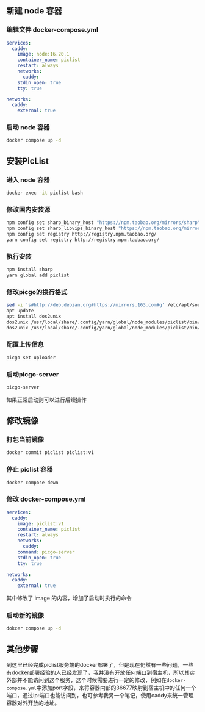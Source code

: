 ## 新建 node 容器

### 编辑文件 docker-compose.yml

``` yml
services:
  caddy:
    image: node:16.20.1
    container_name: piclist
    restart: always
    networks:
      caddy:
    stdin_open: true
    tty: true

networks:
  caddy:
    external: true
```

### 启动 node 容器

``` bash
docker compose up -d
```
## 安装PicList

### 进入 node 容器

```bash
docker exec -it piclist bash
```

### 修改国内安装源

```bash
npm config set sharp_binary_host "https://npm.taobao.org/mirrors/sharp"
npm config set sharp_libvips_binary_host "https://npm.taobao.org/mirrors/sharp-libvips"
npm config set registry http://registry.npm.taobao.org/
yarn config set registry http://registry.npm.taobao.org/
```

### 执行安装
```bash
npm install sharp
yarn global add piclist
```

### 修改picgo的换行格式

```bash
sed -i 's#http://deb.debian.org#https://mirrors.163.com#g' /etc/apt/sources.list # 换源
apt update
apt install dos2unix
dos2unix /usr/local/share/.config/yarn/global/node_modules/piclist/bin/picgo
dos2unix /usr/local/share/.config/yarn/global/node_modules/piclist/bin/picgo-server
```

### 配置上传信息

```bash
picgo set uploader
```

### 启动picgo-server

```bash
picgo-server
```

如果正常启动则可以进行后续操作
## 修改镜像

### 打包当前镜像

``` bash
docker commit piclist piclist:v1
```

### 停止 piclist 容器

``` bash
docker compose down
```

### 修改 docker-compose.yml

``` yaml
services:
  caddy:
    image: piclist:v1
    container_name: piclist
    restart: always
    networks:
      caddy:
    command: picgo-server
    stdin_open: true
    tty: true

networks:
  caddy:
    external: true
```

其中修改了 image 的内容，增加了启动时执行的命令

### 启动新的镜像

``` bash
dokcer compose up -d
```


## 其他步骤

到这里已经完成piclist服务端的docker部署了，但是现在仍然有一些问题，一些有docker部署经验的人已经发现了，我并没有开放任何端口到宿主机，所以其实外部并不能访问到这个服务，这个时候需要进行一定的修改，例如在`docker-compose.yml`中添加port字段，来将容器内部的36677映射到宿主机中的任何一个端口，通过ip:端口也能访问到，也可参考我另一个笔记，使用caddy来统一管理容器对外开放的地址。

